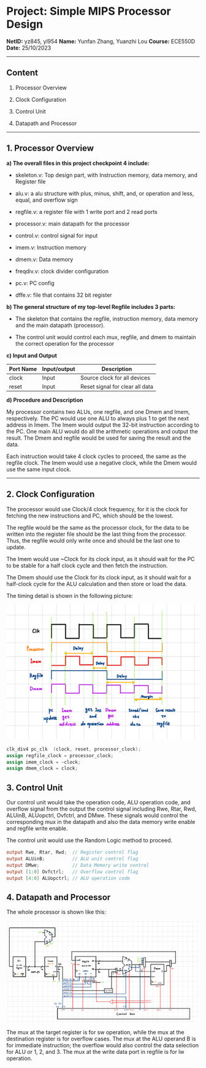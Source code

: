 # Project: Simple MIPS Processor Design

**NetID:** yz845, yl954  **Name:** Yunfan Zhang, Yuanzhi Lou **Course:** ECE550D   **Date:** 25/10/2023

---

## Content

1. Processor Overview

2. Clock Configuration

3. Control Unit

4. Datapath and Processor

---

## 1. Processor Overview

**a) The overall files in this project checkpoint 4 include:**

- skeleton.v: Top design part, with Instruction memory, data memory, and Register file

- alu.v: a alu structure with plus, minus, shift, and, or operation and less, equal, and overflow sign

- regfile.v: a register file with 1 write port and 2 read ports

- processor.v: main datapath for the processor

- control.v: control signal for input

- imem.v: Instruction memory

- dmem.v: Data memory

- freqdiv.v: clock divider configuration

- pc.v: PC config

- dffe.v: file that contains 32 bit register

**b) The general structure of my top-level Regfile includes 3 parts:** 

- The skeleton that contains the regfile, instruction memory, data memory and the main datapath (processor).

- The control unit would control each mux, regfile, and dmem to maintain the correct operation for the processor

**c) Input and Output**

|**Port Name**|**Input/output**|**Description**|
|-|-|-|
|clock|Input|Source clock for all devices|
|reset|Input|Reset signal for clear all data|

**d) Procedure and Description**

My processor contains two ALUs, one regfile, and one Dmem and Imem, respectively. The PC would use one ALU to always plus 1 to get the next address in Imem. The Imem would output the 32-bit instruction according to the PC. One main ALU would do all the arithmetic operations and output the result. The Dmem and regfile would be used for saving the result and the data. 

Each instruction would take 4 clock cycles to proceed, the same as the regfile clock. The Imem would use a negative clock, while the Dmem would use the same input clock.

---

## 2. Clock Configuration

The processor would use Clock/4 clock frequency, for it is the clock for fetching the new instructions and PC, which should be the lowest. 

The regfile would be the same as the processor clock, for the data to be written into the register file should be the last thing from the processor. Thus, the regfile would only write once and should be the last one to update. 

The Imem would use ~Clock for its clock input, as it should wait for the PC to be stable for a half clock cycle and then fetch the instruction.

The Dmem should use the Clock for its clock input, as it should wait for a half-clock cycle for the ALU calculation and then store or load the data.

The timing detail is shown in the following picture:

![图片](https://github.com/OliverZHANG1206/Duke_S1_Verilog/blob/c3dc6ac00ce9ac9dd28155b813097e89708cc1df/Project3_Processor/Pic/clock_config.png)

```Verilog
clk_div4 pc_clk  (clock, reset, processor_clock);
assign regfile_clock = processor_clock;
assign imem_clock = ~clock;
assign dmem_clock = clock;
```

## 3. Control Unit

Our control unit would take the operation code, ALU operation code, and overflow signal from the output the control signal including Rwe, Rtar, Rwd, ALUinB, ALUopctrl, Ovfctrl, and DMwe. These signals would control the corresponding mux in the datapath and also the data memory write enable and regfile write enable.

The control unit would use the Random Logic method to proceed.

```Verilog
output Rwe, Rtar, Rwd;  // Register control flag
output ALUinB;          // ALU unit control flag  
output DMwe;            // Data Memory write control
output [1:0] Ovfctrl;   // Overflow control flag      
output [4:0] ALUopctrl; // ALU operation code 
```

## 4. Datapath and Processor

The whole processor is shown like this:

![图片](https://github.com/OliverZHANG1206/Duke_S1_Verilog/blob/c3dc6ac00ce9ac9dd28155b813097e89708cc1df/Project3_Processor/Pic/Simple_Skeleton.png)

The mux at the target register is for sw operation, while the mux at the destination register is for overflow cases. The mux at the ALU operand B is for immediate instruction; the overflow would also control the data selection for ALU or 1, 2, and 3. The mux at the write data port in regfile is for lw operation.

